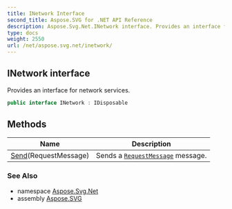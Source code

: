 ```yaml
---
title: INetwork Interface
second_title: Aspose.SVG for .NET API Reference
description: Aspose.Svg.Net.INetwork interface. Provides an interface for network services
type: docs
weight: 2550
url: /net/aspose.svg.net/inetwork/
---
```

## INetwork interface

Provides an interface for network services.

```csharp
public interface INetwork : IDisposable
```

## Methods

| Name | Description |
| --- | --- |
| [Send](../../aspose.svg.net/inetwork/send/)(RequestMessage) | Sends a [`RequestMessage`](../requestmessage/) message. |

### See Also

* namespace [Aspose.Svg.Net](../../aspose.svg.net/)
* assembly [Aspose.SVG](../../)
